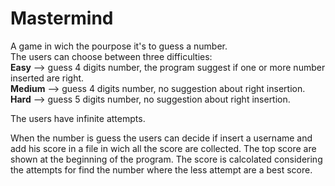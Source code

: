 <h1>Mastermind</h1>

A game in wich the pourpose it's to guess a number.<br/>
The users can choose between three difficulties:<br/>
<b>Easy</b> --> guess 4 digits number, the program suggest if one or more number inserted are right.<br/>
<b>Medium</b> --> guess 4 digits number, no suggestion about right insertion.<br/>
<b>Hard</b> --> guess 5 digits number, no suggestion about right insertion.<br/>


The users have infinite attempts.<br/>

When the number is guess the users can decide if insert a username and add his score in a file in wich all the score are collected. The top score are shown at the beginning of the program. The score is calcolated considering the attempts for find the number where the less attempt are a best score.
